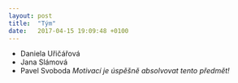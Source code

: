 ```yaml
---
layout: post
title:  "Tým"
date:   2017-04-15 19:09:48 +0100
---
```


- Daniela Uřičářová
- Jana Slámová
- Pavel Svoboda
*Motivací je úspěšně absolvovat tento předmět!*
